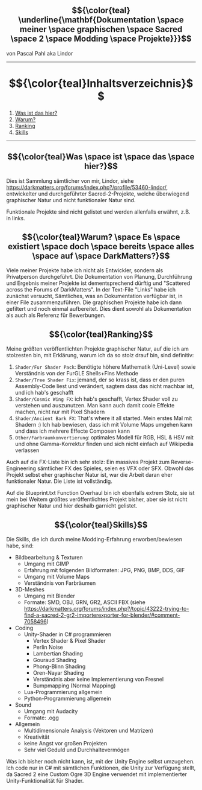 ## <a name="first"></a>$${\color{teal} \underline{\mathbf{Dokumentation \space meiner \space graphischen \space Sacred \space 2 \space Modding \space Projekte}}}$$
<p>von Pascal Pahl aka Lindor</p>

---

# $${\color{teal}Inhaltsverzeichnis}$$
1. [Was ist das hier?](#first)
2. [Warum?](#second)
3. [Ranking](#third)
4. [Skills](#fourth)

---

## <a name="first"></a>$${\color{teal}Was \space ist \space das \space hier?}$$
Dies ist Sammlung sämtlicher von mir,
Lindor, siehe https://darkmatters.org/forums/index.php?/profile/53460-lindor/,
entwickelter und durchgeführter Sacred-2-Projekte,
welche überwiegend graphischer Natur und nicht funktionaler Natur sind.

Funktionale Projekte sind nicht gelistet und werden allenfalls erwähnt, z.B. in links.

## <a name="second"></a>$${\color{teal}Warum? \space Es \space existiert \space doch \space bereits \space alles \space auf \space DarkMatters?}$$
Viele meiner Projekte habe ich nicht als Entwickler, sondern als Privatperson durchgeführt.
Die Dokumentation von Planung, Durchführung und Ergebnis meiner Projekte ist dementsprechend dürftig und "Scattered across the Forums of DarkMatters".
In der Text-File "Links" habe ich zunächst versucht, Sämtliches, was an Dokumentation verfügbar ist, in einer File zusammenzuführen.
Die graphischen Projekte habe ich dann gefiltert und noch einmal aufbereitet.
Dies dient sowohl als Dokumentation als auch als Referenz für Bewerbungen.

## <a name="third"></a>$${\color{teal}Ranking}$$
Meine größten veröffentlichten Projekte graphischer Natur, auf die ich am stolzesten bin, mit Erklärung, warum ich da so stolz drauf bin, sind definitiv:

1. ```Shader/Fur Shader Pack```: Benötigte höhere Mathematik (Uni-Level) sowie Verständnis von der FurGLE Shells+Fins Methode
2. ```Shader/Tree Shader Fix```: jemand, der so krass ist, dass er den puren Assembly-Code liest und verändert, sagtem dass das nicht machbar ist, und ich hab's geschafft
3. ```Shader/Cosmic Wing FX```: ich hab's geschafft, Vertex Shader voll zu verstehen und auszunutzen. Man kann auch damit coole Effekte machen, nicht nur mit Pixel Shadern
4. ```Shader/Ancient Bark FX```: That's where it all started. Mein erstes Mal mit Shadern :) Ich hab bewiesen, dass ich mit Volume Maps umgehen kann und dass ich mehrere Effecte Composen kann
5. ```Other/Farbraumkonvertierung```: optimales Modell für RGB, HSL & HSV mit und ohne Gamma-Korrektur finden und sich nicht einfach auf Wikipedia verlassen

Auch auf die FX-Liste bin ich sehr stolz:
Ein massives Projekt zum Reverse-Engineering sämtlicher FX des Spieles, seien es VFX oder SFX.
Obwohl das Projekt selbst eher graphischer Natur ist, war die Arbeit daran eher funktionaler Natur.
Die Liste ist vollständig.

Auf die Blueprint.txt Function Overhaul bin ich ebenfalls extrem Stolz,
sie ist mein bei Weitem größtes veröffentlichtes Projekt bisher, aber sie ist nicht graphischer Natur und hier deshalb garnicht gelistet.

## <a name="fourth"></a>$${\color{teal}Skills}$$

Die Skills, die ich durch meine Modding-Erfahrung erworben/bewiesen habe, sind:

- Bildbearbeitung & Texturen
    - Umgang mit GIMP
    - Erfahrung mit folgenden Bildformaten: JPG, PNG, BMP, DDS, GIF
    - Umgang mit Volume Maps
    - Verständnis von Farbräumen
- 3D-Meshes
    - Umgang mit Blender
    - Formate: SMD, OBJ, GRN, GR2, ASCII FBX (siehe https://darkmatters.org/forums/index.php?/topic/43222-trying-to-find-a-sacred-2-gr2-importerexporter-for-blender/#comment-7058496)
- Coding
    - Unity-Shader in C# programmieren
        - Vertex Shader & Pixel Shader
        - Perlin Noise
        - Lambertian Shading
        - Gouraud Shading
        - Phong-Blinn Shading
        - Oren-Nayar Shading
        - Verständnis aber keine Implementierung von Fresnel
        - Bumpmapping (Normal Mapping)
    - Lua-Programmierung allgemein
    - Python-Programmierung allgemein
- Sound
    - Umgang mit Audacity
    - Formate: .ogg
- Allgemein
    - Multidimensionale Analysis (Vektoren und Matrizen)
    - Kreativität
    - keine Angst vor großen Projekten
    - Sehr viel Geduld und Durchhaltevermögen

Was ich bisher noch nicht kann, ist, mit der Unity Engine selbst umzugehen.
Ich code nur in C# mit sämtlichen Funktionen, die Unity zur Verfügung stellt,
da Sacred 2 eine Custom Ogre 3D Engine verwendet mit implementierter Unity-Funktionalität für Shader.